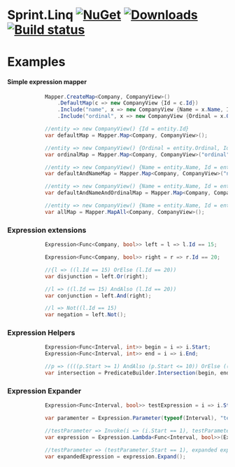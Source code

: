 Sprint.Linq [![NuGet](https://img.shields.io/nuget/v/Sprint.Linq.svg)](https://www.nuget.org/packages/Sprint.Linq/) [![Downloads](https://img.shields.io/nuget/dt/Sprint.Linq.svg)](https://www.nuget.org/packages/Sprint.Linq/) [![Build status](https://ci.appveyor.com/api/projects/status/wss9fr06lvathg79?svg=true)](https://ci.appveyor.com/project/artem-sedykh/sprint-linq)
===========

# Examples

#### Simple expression mapper

```csharp
            Mapper.CreateMap<Company, CompanyView>()
                .DefaultMap(c => new CompanyView {Id = c.Id})
                .Include("name", x => new CompanyView {Name = x.Name, Id = x.Id})
                .Include("ordinal", x => new CompanyView {Ordinal = x.Ordinal});

            //entity => new CompanyView() {Id = entity.Id}
            var defaultMap = Mapper.Map<Company, CompanyView>();

            //entity => new CompanyView() {Ordinal = entity.Ordinal, Id = entity.Id}
            var ordinalMap = Mapper.Map<Company, CompanyView>("ordinal");

            //entity => new CompanyView() {Name = entity.Name, Id = entity.Id
            var defaultAndNameMap = Mapper.Map<Company, CompanyView>("name");

            //entity => new CompanyView() {Name = entity.Name, Id = entity.Id, Ordinal = entity.Ordinal}
            var defaultAndNameAndOrdinalMap = Mapper.Map<Company, CompanyView>("name", "ordinal");

            //entity => new CompanyView() {Name = entity.Name, Id = entity.Id, Ordinal = entity.Ordinal}
            var allMap = Mapper.MapAll<Company, CompanyView>();
```

### Expression extensions

```csharp
            Expression<Func<Company, bool>> left = l => l.Id == 15;

            Expression<Func<Company, bool>> right = r => r.Id == 20;

            //{l => ((l.Id == 15) OrElse (l.Id == 20))
            var disjunction = left.Or(right);

            //l => ((l.Id == 15) AndAlso (l.Id == 20))
            var conjunction = left.And(right);

            //l => Not((l.Id == 15)
            var negation = left.Not();
```

### Expression Helpers

```csharp
            Expression<Func<Interval, int>> begin = i => i.Start;
            Expression<Func<Interval, int>> end = i => i.End;

            //p => ((((p.Start >= 1) AndAlso (p.Start <= 10)) OrElse ((p.End >= 1) AndAlso (p.End <= 10))) OrElse ((p.Start <= 1) AndAlso (p.End >= 10)))
            var intersection = PredicateBuilder.Intersection(begin, end, 1, 10);
```

### Expression Expander

```csharp
            Expression<Func<Interval, bool>> testExpression = i => i.Start == 1;

            var paramenter = Expression.Parameter(typeof(Interval), "testParameter");

            //testParameter => Invoke(i => (i.Start == 1), testParameter)
            var expression = Expression.Lambda<Func<Interval, bool>>(Expression.Invoke(testExpression, paramenter), paramenter);

            //testParameter => (testParameter.Start == 1), expanded expression
            var expandedExpression = expression.Expand();
```